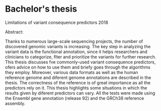 # Bachelor's thesis
Limitations of variant consequence predictors
2018

Abstract:

Thanks to numerous large-scale sequencing projects, the number of discovered genomic
variants is increasing. The key step in analyzing the variant data is the functional
annotation, since it helps researchers and clinicians to categorize, flter and prioritize
the variants for further research. This thesis discusses fve commonly-used variant
consequence predictors, ofers advice on how to use them and briefy goes through
the algorithms they employ. Moreover, various data formats as well as the human
reference genome and diferent genome annotations are described in the thesis. The
correctness of the reference is of great importance as all the predictors rely on it. This
thesis highlights some situations in which the results given by diferent predictors can
vary. All the tests were made using the Ensembl gene annotation (release 92) and the
GRCh38 reference assembly.


